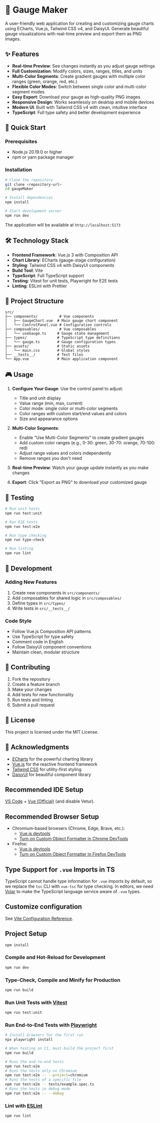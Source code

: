 # 🎯 Gauge Maker

A user-friendly web application for creating and customizing gauge charts using ECharts, Vue.js, Tailwind CSS v4, and DaisyUI. Generate beautiful gauge visualizations with real-time preview and export them as PNG images.

## ✨ Features

- **Real-time Preview**: See changes instantly as you adjust gauge settings
- **Full Customization**: Modify colors, sizes, ranges, titles, and units
- **Multi-Color Segments**: Create gradient gauges with multiple color ranges (green, orange, red, etc.)
- **Flexible Color Modes**: Switch between single color and multi-color segment modes
- **Easy Export**: Download your gauge as high-quality PNG images
- **Responsive Design**: Works seamlessly on desktop and mobile devices
- **Modern UI**: Built with Tailwind CSS v4 with clean, intuitive interface
- **TypeScript**: Full type safety and better development experience

## 🚀 Quick Start

### Prerequisites

- Node.js 20.19.0 or higher
- npm or yarn package manager

### Installation

```bash
# Clone the repository
git clone <repository-url>
cd gaugeMaker

# Install dependencies
npm install

# Start development server
npm run dev
```

The application will be available at `http://localhost:5173`

## 🛠️ Technology Stack

- **Frontend Framework**: Vue.js 3 with Composition API
- **Chart Library**: ECharts (gauge-stage configuration)
- **Styling**: Tailwind CSS v4 with DaisyUI components
- **Build Tool**: Vite
- **TypeScript**: Full TypeScript support
- **Testing**: Vitest for unit tests, Playwright for E2E tests
- **Linting**: ESLint with Prettier

## 📁 Project Structure

```
src/
├── components/          # Vue components
│   ├── GaugeChart.vue  # Main gauge chart component
│   └── ControlPanel.vue # Configuration controls
├── composables/         # Vue composables
│   └── useGauge.ts     # Gauge state management
├── types/              # TypeScript type definitions
│   └── gauge.ts        # Gauge configuration types
├── assets/             # Static assets
│   └── main.css        # Global styles
├── __tests__/          # Test files
└── App.vue             # Main application component
```

## 🎮 Usage

1. **Configure Your Gauge**: Use the control panel to adjust:
   - Title and unit display
   - Value range (min, max, current)
   - Color mode: single color or multi-color segments
   - Color ranges with custom start/end values and colors
   - Size and appearance options

2. **Multi-Color Segments**:
   - Enable "Use Multi-Color Segments" to create gradient gauges
   - Add custom color ranges (e.g., 0-30: green, 30-70: orange, 70-100: red)
   - Adjust range values and colors independently
   - Remove ranges you don't need

3. **Real-time Preview**: Watch your gauge update instantly as you make changes

4. **Export**: Click "Export as PNG" to download your customized gauge

## 🧪 Testing

```bash
# Run unit tests
npm run test:unit

# Run E2E tests
npm run test:e2e

# Run type checking
npm run type-check

# Run linting
npm run lint
```

## 📝 Development

### Adding New Features

1. Create new components in `src/components/`
2. Add composables for shared logic in `src/composables/`
3. Define types in `src/types/`
4. Write tests in `src/__tests__/`

### Code Style

- Follow Vue.js Composition API patterns
- Use TypeScript for type safety
- Comment code in English
- Follow DaisyUI component conventions
- Maintain clean, modular structure

## 🤝 Contributing

1. Fork the repository
2. Create a feature branch
3. Make your changes
4. Add tests for new functionality
5. Run tests and linting
6. Submit a pull request

## 📄 License

This project is licensed under the MIT License.

## 🙏 Acknowledgments

- [ECharts](https://echarts.apache.org/) for the powerful charting library
- [Vue.js](https://vuejs.org/) for the reactive frontend framework
- [Tailwind CSS](https://tailwindcss.com/) for utility-first styling
- [DaisyUI](https://daisyui.com/) for beautiful component library

## Recommended IDE Setup

[VS Code](https://code.visualstudio.com/) + [Vue (Official)](https://marketplace.visualstudio.com/items?itemName=Vue.volar) (and disable Vetur).

## Recommended Browser Setup

- Chromium-based browsers (Chrome, Edge, Brave, etc.):
  - [Vue.js devtools](https://chromewebstore.google.com/detail/vuejs-devtools/nhdogjmejiglipccpnnnanhbledajbpd)
  - [Turn on Custom Object Formatter in Chrome DevTools](http://bit.ly/object-formatters)
- Firefox:
  - [Vue.js devtools](https://addons.mozilla.org/en-US/firefox/addon/vue-js-devtools/)
  - [Turn on Custom Object Formatter in Firefox DevTools](https://fxdx.dev/firefox-devtools-custom-object-formatters/)

## Type Support for `.vue` Imports in TS

TypeScript cannot handle type information for `.vue` imports by default, so we replace the `tsc` CLI with `vue-tsc` for type checking. In editors, we need [Volar](https://marketplace.visualstudio.com/items?itemName=Vue.volar) to make the TypeScript language service aware of `.vue` types.

## Customize configuration

See [Vite Configuration Reference](https://vite.dev/config/).

## Project Setup

```sh
npm install
```

### Compile and Hot-Reload for Development

```sh
npm run dev
```

### Type-Check, Compile and Minify for Production

```sh
npm run build
```

### Run Unit Tests with [Vitest](https://vitest.dev/)

```sh
npm run test:unit
```

### Run End-to-End Tests with [Playwright](https://playwright.dev)

```sh
# Install browsers for the first run
npx playwright install

# When testing on CI, must build the project first
npm run build

# Runs the end-to-end tests
npm run test:e2e
# Runs the tests only on Chromium
npm run test:e2e -- --project=chromium
# Runs the tests of a specific file
npm run test:e2e -- tests/example.spec.ts
# Runs the tests in debug mode
npm run test:e2e -- --debug
```

### Lint with [ESLint](https://eslint.org/)

```sh
npm run lint
```
